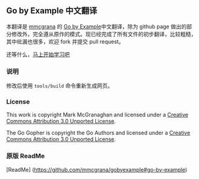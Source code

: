 ## Go by Example 中文翻译

本翻译是 [mmcgrana](https://github.com/mmcgrana) 的 [Go by Example](https://github.com/mmcgrana/gobyexample)中文翻译，除为 github page 做出的部分修改外，完全遵从原作的模式。现已经完成了所有文件的初步翻译，比较粗糙，其中纰漏也很多，欢迎 fork 并提交 pull request。

还等什么，[马上开始学习吧](http://gobyexample.everyx.in/)

### 说明

修改后使用 `tools/build` 命令重新生成网页。

### License

This work is copyright Mark McGranaghan and licensed under a
[Creative Commons Attribution 3.0 Unported License](http://creativecommons.org/licenses/by/3.0/).

The Go Gopher is copyright the Go Authors and licensed under a
[Creative Commons Attribution 3.0 Unported License](http://creativecommons.org/licenses/by/3.0/).

### 原版 ReadMe

[ReadMe] (https://github.com/mmcgrana/gobyexample#go-by-example)
